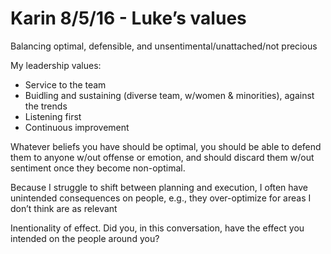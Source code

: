 # Karin 8/5/16 - Luke’s values

Balancing optimal, defensible, and unsentimental/unattached/not precious

My leadership values:
* Service to the team
* Buidling and sustaining (diverse team, w/women & minorities), against the trends
* Listening first
* Continuous improvement

Whatever beliefs you have should be optimal, you should be able to defend them to anyone w/out offense or emotion, and should discard them w/out sentiment once they become non-optimal.

Because I struggle to shift between planning and execution, I often have unintended consequences on people, e.g., they over-optimize for areas I don’t think are as relevant

Inentionality of effect. Did you, in this conversation, have the effect you intended on the people around you?